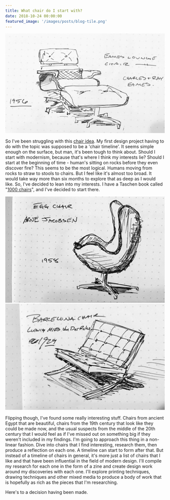 ```yaml
---
title: What chair do I start with?
date: 2018-10-24 00:00:00
featured_image: '/images/posts/blog-tile.png'
---
```


![Eames Lounge Chair](/images/posts/ChairSketch-EamesLounge.jpg)

So I've been struggling with this [chair idea](/posts/chairs). My first design project having to do with the topic was supposed to be a 'chair timeline'. It seems simple enough on the surface, but man, it's been tough to think about. Should I start with modernism, because that's where I think my interests lie? Should I start at the beginning of time - human's sitting on rocks before they even discover fire? This seems to be the most logical. Humans moving from rocks to straw to stools to chairs. But I feel like it's almost too broad. It would take way more than six months to explore that as deep as I would like. So, I've decided to lean into my interests. I have a Taschen book called "[1000 chairs](https://www.taschen.com/pages/en/catalogue/architecture/all/49357/facts.1000_chairs_revised_and_updated_edition.htm?gclid=EAIaIQobChMIpLixrrqg3gIVTFcMCh1uoALQEAQYASABEgJdiPD_BwE)", and I've decided to start there. 

<div class="gallery" data-columns="2">
	<img src="/images/posts/ChairSketch-Barcelona.jpg">
	<img src="/images/posts/ChairSketch-Egg.jpg">
</div>

Flipping though, I've found some really interesting stuff. Chairs from ancient Egypt that are beautiful, chairs from the 19th century that look like they could be made now, and the usual suspects from the middle of the 20th century that I would feel as if I've missed out on something big if they weren't included in my findings. I'm going to approach this thing in a non-linear fashion. Dive into chairs that I find interesting, research them, then produce a reflection on each one. A timeline can start to form after that. But instead of a timeline of chairs in general, it's more just a list of chairs that I like and that have been influential in the field of modern design. I'll compile my research for each one in the form of a zine and create design work around my discoveries with each one. I'll explore printing techniques, drawing techniques and other mixed media to produce a body of work that is hopefully as rich as the pieces that I'm researching.

Here's to a decision having been made.
